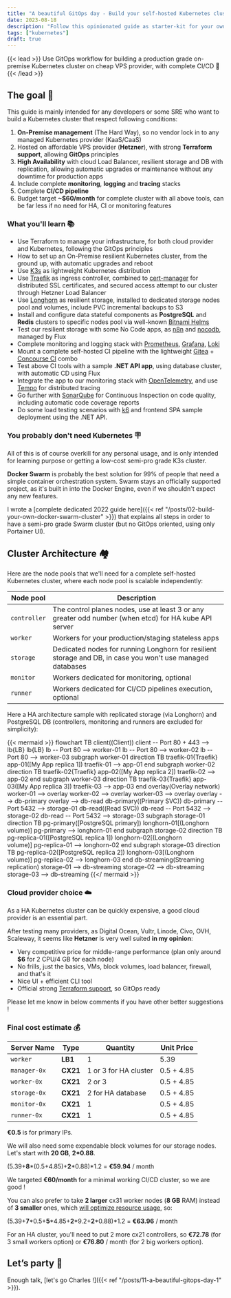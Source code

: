 ```yaml
---
title: "A beautiful GitOps day - Build your self-hosted Kubernetes cluster"
date: 2023-08-18
description: "Follow this opinionated guide as starter-kit for your own Kubernetes platform..."
tags: ["kubernetes"]
draft: true
---
```


{{< lead >}}
Use GitOps workflow for building a production grade on-premise Kubernetes cluster on cheap VPS provider, with complete CI/CD 🎉
{{< /lead >}}

## The goal 🎯

This guide is mainly intended for any developers or some SRE who want to build a Kubernetes cluster that respect following conditions:

1. **On-Premise management** (The Hard Way), so no vendor lock in to any managed Kubernetes provider (KaaS/CaaS)
2. Hosted on affordable VPS provider (**Hetzner**), with strong **Terraform support**, allowing **GitOps** principles
3. **High Availability** with cloud Load Balancer, resilient storage and DB with replication, allowing automatic upgrades or maintenance without any downtime for production apps
4. Include complete **monitoring**, **logging** and **tracing** stacks
5. Complete **CI/CD pipeline**
6. Budget target **~$60/month** for complete cluster with all above tools, can be far less if no need for HA, CI or monitoring features

### What you'll learn 📚

* Use Terraform to manage your infrastructure, for both cloud provider and Kubernetes, following the GitOps principles
* How to set up an On-Premise resilient Kubernetes cluster, from the ground up, with automatic upgrades and reboot
* Use [K3s](https://k3s.io/) as lightweight Kubernetes distribution
* Use [Traefik](https://traefik.io/) as ingress controller, combined to [cert-manager](https://cert-manager.io/) for distributed SSL certificates, and secured access attempt to our cluster through Hetzner Load Balancer
* Use [Longhorn](https://longhorn.io/) as resilient storage, installed to dedicated storage nodes pool and volumes, include PVC incremental backups to S3
* Install and configure data stateful components as **PostgreSQL** and **Redis** clusters to specific nodes pool via well-known [Bitnami Helms](https://bitnami.com/stacks/helm)
* Test our resilient storage with some No Code apps, as [n8n](https://n8n.io/) and [nocodb](https://nocodb.com/), managed by Flux
* Complete monitoring and logging stack with [Prometheus](https://prometheus.io/), [Grafana](https://grafana.com/), [Loki](https://grafana.com/oss/loki/)
* Mount a complete self-hosted CI pipeline with the lightweight [Gitea](https://gitea.io/) + [Concourse CI](https://concourse-ci.org/) combo
* Test above CI tools with a sample **.NET API app**, using database cluster, with automatic CD using Flux
* Integrate the app to our monitoring stack with [OpenTelemetry](https://opentelemetry.io/), and use [Tempo](https://grafana.com/oss/tempo/) for distributed tracing
* Go further with [SonarQube](https://www.sonarsource.com/products/sonarqube/) for Continuous Inspection on code quality, including automatic code coverage reports
* Do some load testing scenarios with [k6](https://k6.io/) and frontend SPA sample deployment using the .NET API.

### You probably don't need Kubernetes 🪧

All of this is of course overkill for any personal usage, and is only intended for learning purpose or getting a low-cost semi-pro grade K3s cluster.

**Docker Swarm** is probably the best solution for 99% of people that need a simple container orchestration system. Swarm stays an officially supported project, as it's built in into the Docker Engine, even if we shouldn't expect any new features.

I wrote a [complete dedicated 2022 guide here]({{< ref "/posts/02-build-your-own-docker-swarm-cluster" >}}) that explains all steps in order to have a semi-pro grade Swarm cluster (but no GitOps oriented, using only Portainer UI).

## Cluster Architecture 🏘️

Here are the node pools that we'll need for a complete self-hosted Kubernetes cluster, where each node pool is scalable independently:

| Node pool    | Description                                                                                                |
| ------------ | ---------------------------------------------------------------------------------------------------------- |
| `controller` | The control planes nodes, use at least 3 or any greater odd number (when etcd) for HA kube API server      |
| `worker`     | Workers for your production/staging stateless apps                                                         |
| `storage`    | Dedicated nodes for running Longhorn for resilient storage and DB, in case you won't use managed databases |
| `monitor`    | Workers dedicated for monitoring, optional                                                                 |
| `runner`     | Workers dedicated for CI/CD pipelines execution, optional                                                  |

Here a HA architecture sample with replicated storage (via Longhorn) and PostgreSQL DB (controllers, monitoring and runners are excluded for simplicity):

{{< mermaid >}}
flowchart TB
client((Client))
client -- Port 80 + 443 --> lb{LB}
lb{LB}
lb -- Port 80 --> worker-01
lb -- Port 80 --> worker-02
lb -- Port 80 --> worker-03
subgraph worker-01
  direction TB
  traefik-01{Traefik}
  app-01([My App replica 1])
  traefik-01 --> app-01
end
subgraph worker-02
  direction TB
  traefik-02{Traefik}
  app-02([My App replica 2])
  traefik-02 --> app-02
end
subgraph worker-03
  direction TB
  traefik-03{Traefik}
  app-03([My App replica 3])
  traefik-03 --> app-03
end
overlay(Overlay network)
worker-01 --> overlay
worker-02 --> overlay
worker-03 --> overlay
overlay --> db-primary
overlay --> db-read
db-primary((Primary SVC))
db-primary -- Port 5432 --> storage-01
db-read((Read SVC))
db-read -- Port 5432 --> storage-02
db-read -- Port 5432 --> storage-03
subgraph storage-01
  direction TB
  pg-primary([PostgreSQL primary])
  longhorn-01[(Longhorn<br>volume)]
  pg-primary --> longhorn-01
end
subgraph storage-02
  direction TB
  pg-replica-01([PostgreSQL replica 1])
  longhorn-02[(Longhorn<br>volume)]
  pg-replica-01 --> longhorn-02
end
subgraph storage-03
  direction TB
  pg-replica-02([PostgreSQL replica 2])
  longhorn-03[(Longhorn<br>volume)]
  pg-replica-02 --> longhorn-03
end
db-streaming(Streaming replication)
storage-01 --> db-streaming
storage-02 --> db-streaming
storage-03 --> db-streaming
{{</ mermaid >}}

### Cloud provider choice ☁️

As a HA Kubernetes cluster can be quickly expensive, a good cloud provider is an essential part.

After testing many providers, as Digital Ocean, Vultr, Linode, Civo, OVH, Scaleway, it seems like **Hetzner** is very well suited **in my opinion**:

* Very competitive price for middle-range performance (plan only around **$6** for 2 CPU/4 GB for each node)
* No frills, just the basics, VMs, block volumes, load balancer, firewall, and that's it
* Nice UI + efficient CLI tool
* Official strong [Terraform support](https://registry.terraform.io/providers/hetznercloud/hcloud/latest), so GitOps ready

Please let me know in below comments if you have other better suggestions !

### Final cost estimate 💰

| Server Name  | Type     | Quantity              | Unit Price |
| ------------ | -------- | --------------------- | ---------- |
| `worker`     | **LB1**  | 1                     | 5.39       |
| `manager-0x` | **CX21** | 1 or 3 for HA cluster | 0.5 + 4.85 |
| `worker-0x`  | **CX21** | 2 or 3                | 0.5 + 4.85 |
| `storage-0x` | **CX21** | 2 for HA database     | 0.5 + 4.85 |
| `monitor-0x` | **CX21** | 1                     | 0.5 + 4.85 |
| `runner-0x`  | **CX21** | 1                     | 0.5 + 4.85 |

**€0.5** is for primary IPs.

We will also need some expendable block volumes for our storage nodes. Let's start with **20 GB**, **2\*0.88**.

(5.39+**8**\*(0.5+4.85)+**2**\*0.88)\*1.2 = **€59.94** / month

We targeted **€60/month** for a minimal working CI/CD cluster, so we are good !

You can also prefer to take **2 larger** cx31 worker nodes (**8 GB** RAM) instead of **3 smaller** ones, which [will optimize resource usage](https://learnk8s.io/kubernetes-node-size), so:

(5.39+**7**\*0.5+**5**\*4.85+**2**\*9.2+**2**\*0.88)\*1.2 = **€63.96** / month

For an HA cluster, you'll need to put 2 more cx21 controllers, so **€72.78** (for 3 small workers option) or **€76.80** / month (for 2 big workers option).

## Let’s party 🎉

Enough talk, [let's go Charles !]({{< ref "/posts/11-a-beautiful-gitops-day-1" >}}).
